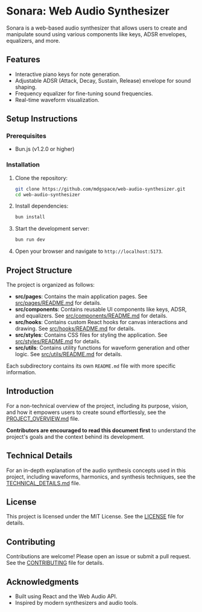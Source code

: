 # Sonara: Web Audio Synthesizer

Sonara is a web-based audio synthesizer that allows users to create and manipulate sound using various components like keys, ADSR envelopes, equalizers, and more.

## Features

- Interactive piano keys for note generation.
- Adjustable ADSR (Attack, Decay, Sustain, Release) envelope for sound shaping.
- Frequency equalizer for fine-tuning sound frequencies.
- Real-time waveform visualization.

## Setup Instructions

### Prerequisites

- Bun.js (v1.2.0 or higher)

### Installation

1. Clone the repository:
   ```bash
   git clone https://github.com/mdgspace/web-audio-synthesizer.git
   cd web-audio-synthesizer
   ```

2. Install dependencies:
   ```bash
   bun install
   ```

3. Start the development server:
   ```bash
   bun run dev
   ```

4. Open your browser and navigate to `http://localhost:5173`.


## Project Structure

The project is organized as follows:

- **src/pages**: Contains the main application pages. See [src/pages/README.md](src/pages/README.md) for details.
- **src/components**: Contains reusable UI components like keys, ADSR, and equalizers. See [src/components/README.md](src/components/README.md) for details.
- **src/hooks**: Contains custom React hooks for canvas interactions and drawing. See [src/hooks/README.md](src/hooks/README.md) for details.
- **src/styles**: Contains CSS files for styling the application. See [src/styles/README.md](src/styles/README.md) for details.
- **src/utils**: Contains utility functions for waveform generation and other logic. See [src/utils/README.md](src/utils/README.md) for details.

Each subdirectory contains its own `README.md` file with more specific information.

## Introduction

For a non-technical overview of the project, including its purpose, vision, and how it empowers users to create sound effortlessly, see the [PROJECT_OVERVIEW.md](PROJECT_OVERVIEW.md) file. 

**Contributors are encouraged to read this document first** to understand the project's goals and the context behind its development.

## Technical Details

For an in-depth explanation of the audio synthesis concepts used in this project, including waveforms, harmonics, and synthesis techniques, see the [TECHNICAL_DETAILS.md](TECHNICAL_DETAILS.md) file.

## License

This project is licensed under the MIT License. See the [LICENSE](LICENSE) file for details.

## Contributing

Contributions are welcome! Please open an issue or submit a pull request. See the [CONTRIBUTING](CONTRIBUTING.md) file for details.

## Acknowledgments

- Built using React and the Web Audio API.
- Inspired by modern synthesizers and audio tools.
